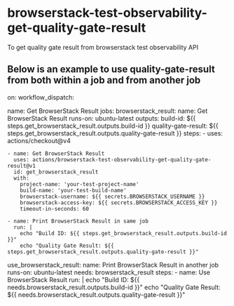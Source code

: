 # browserstack-test-observability-get-quality-gate-result

To get quality gate result from browserstack test observability API

## Below is an example to use quality-gate-result from both within a job and from another job

on:
  workflow_dispatch:

name: Get BrowserStack Result
jobs:
  browserstack_result:
    name: Get BrowserStack Result
    runs-on: ubuntu-latest
    outputs:
      build-id: ${{ steps.get_browserstack_result.outputs.build-id }}
      quality-gate-result: ${{ steps.get_browserstack_result.outputs.quality-gate-result }}
    steps:
    - uses: actions/checkout@v4

    - name: Get BrowserStack Result
      uses: actions/browserstack-test-observability-get-quality-gate-result@v1
      id: get_browserstack_result
      with:
        project-name: 'your-test-project-name'
        build-name: 'your-test-build-name'
        browserstack-username: ${{ secrets.BROWSERSTACK_USERNAME }}
        browserstack-access-key: ${{ secrets.BROWSERSTACK_ACCESS_KEY }}
        timeout-in-seconds: 60

    - name: Print BrowserStack Result in same job
      run: |
        echo "Build ID: ${{ steps.get_browserstack_result.outputs.build-id }}"
        echo "Quality Gate Result: ${{ steps.get_browserstack_result.outputs.quality-gate-result }}"
  
  use_browserstack_result:
    name: Print BrowserStack Result in another job
    runs-on: ubuntu-latest
    needs: browserstack_result
    steps:
    - name: Use BrowserStack Result
      run: |
        echo "Build ID: ${{ needs.browserstack_result.outputs.build-id }}"
        echo "Quality Gate Result: ${{ needs.browserstack_result.outputs.quality-gate-result }}"
  